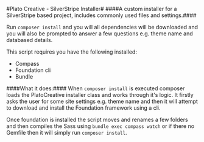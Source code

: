 #Plato Creative - SilverStripe Installer#
####A custom installer for a SilverStripe based project, includes commonly used files and settings.####

Run `composer install` and you will all dependencies will be downloaded and you will also be prompted to answer a few questions e.g. theme name and databased details.

This script requires you have the following installed:
- Compass
- Foundation cli
- Bundle

####What it does:####
When `composer install` is executed composer loads the PlatoCreative installer class and works through it's logic.
It firstly asks the user for some site settings e.g. theme name and then it will attempt to download and install the Foundation framework using a cli. 

Once foundation is installed the script moves and renames a few folders and then compiles the Sass using `bundle exec compass watch` or if there no Gemfile then it will simply run `composer install`.
